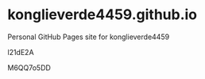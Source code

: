 # konglieverde4459.github.io
Personal GitHub Pages site for konglieverde4459


















l21dE2A

M6QQ7o5DD
